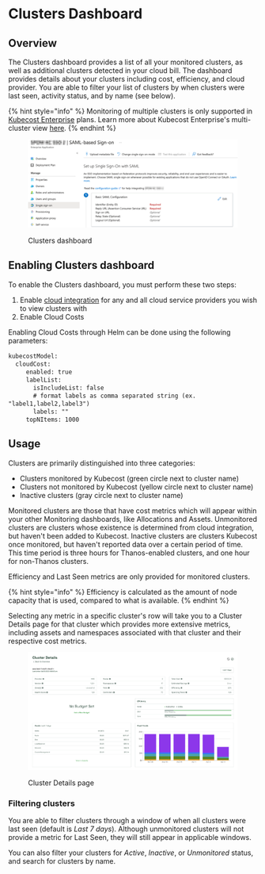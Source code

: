 # Clusters Dashboard

## Overview

The Clusters dashboard provides a list of all your monitored clusters, as well as additional clusters detected in your cloud bill. The dashboard provides details about your clusters including cost, efficiency, and cloud provider. You are able to filter your list of clusters by when clusters were last seen, activity status, and by name (see below).

{% hint style="info" %}
Monitoring of multiple clusters is only supported in [Kubecost Enterprise](https://www.kubecost.com/pricing/) plans. Learn more about Kubecost Enterprise's multi-cluster view [here](https://docs.kubecost.com/install-and-configure/install/multi-cluster).
{% endhint %}

<figure><img src="../../.gitbook/assets/image (1).png" alt=""><figcaption><p>Clusters dashboard</p></figcaption></figure>

## Enabling Clusters dashboard

To enable the Clusters dashboard, you must perform these two steps:

1. Enable [cloud integration](https://docs.kubecost.com/install-and-configure/install/cloud-integration) for any and all cloud service providers you wish to view clusters with
2. Enable Cloud Costs

Enabling Cloud Costs through Helm can be done using the following parameters:

```
kubecostModel:
  cloudCost:
     enabled: true
     labelList:
       isIncludeList: false
       # format labels as comma separated string (ex. "label1,label2,label3")
       labels: ""
     topNItems: 1000
```

## Usage

Clusters are primarily distinguished into three categories:

* Clusters monitored by Kubecost (green circle next to cluster name)
* Clusters not monitored by Kubecost (yellow circle next to cluster name)
* Inactive clusters (gray circle next to cluster name)

Monitored clusters are those that have cost metrics which will appear within your other Monitoring dashboards, like Allocations and Assets. Unmonitored clusters are clusters whose existence is determined from cloud integration, but haven't been added to Kubecost. Inactive clusters are clusters Kubecost once monitored, but haven't reported data over a certain period of time. This time period is three hours for Thanos-enabled clusters, and one hour for non-Thanos clusters.

Efficiency and Last Seen metrics are only provided for monitored clusters.

{% hint style="info" %}
Efficiency is calculated as the amount of node capacity that is used, compared to what is available.
{% endhint %}

Selecting any metric in a specific cluster's row will take you to a Cluster Details page for that cluster which provides more extensive metrics, including assets and namespaces associated with that cluster and their respective cost metrics.

<figure><img src="../../.gitbook/assets/image (2) (1) (1) (1).png" alt=""><figcaption><p>Cluster Details page</p></figcaption></figure>

### Filtering clusters

You are able to filter clusters through a window of when all clusters were last seen (default is _Last 7 days_). Although unmonitored clusters will not provide a metric for Last Seen, they will still appear in applicable windows.

You can also filter your clusters for _Active_, _Inactive_, or _Unmonitored_ status, and search for clusters by name.

